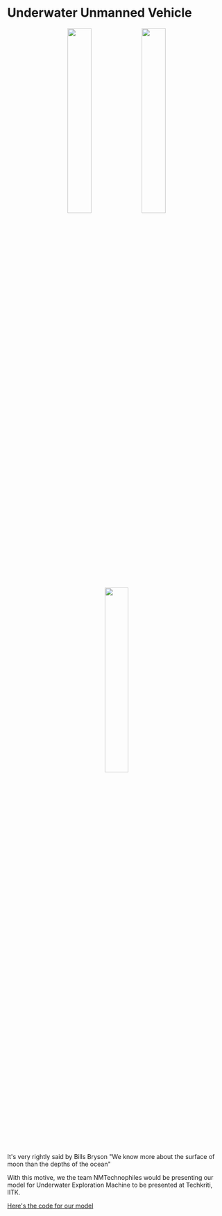 # Underwater Unmanned Vehicle

<p align = "center">

<img src = "https://www.iitk.ac.in/new/images/page-images/logo/bluelog.jpg" width="33%">
<img src = "https://upload.wikimedia.org/wikipedia/commons/d/d0/Techkriti_logo.png" width="33%" >
<img src = "https://imgs.search.brave.com/KlQ3Hl4MvkuQfaJLuIMlzBdmfPm-ZNI5IaR9bs6pWLI/rs:fit:532:138:1/g:ce/aHR0cHM6Ly93d3cu/bm1pbXNpbmRvcmUu/b3JnL2ltYWdlcy9u/bWltcy1pbmRvcmUu/cG5n" width="33%">

</p>

It's very rightly said by Bills Bryson "We know more about the surface of moon than the depths of the ocean"

With this motive, we the team NMTechnophiles would be presenting our model for Underwater Exploration Machine to be presented at Techkriti, IITK.

[Here's the code for our model](./Techkriti.ino)
